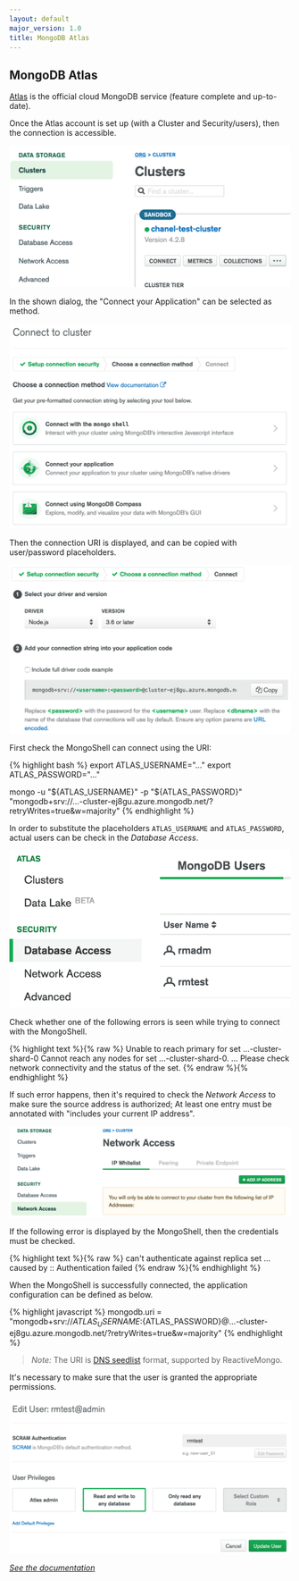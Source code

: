 ```yaml
---
layout: default
major_version: 1.0
title: MongoDB Atlas
---
```


## MongoDB Atlas

[Atlas](https://www.mongodb.com/cloud/atlas) is the official cloud MongoDB service (feature complete and up-to-date).

Once the Atlas account is set up (with a Cluster and Security/users), then the  connection is accessible.

<img src="../images/mongodb-atlas1.png" alt="MongoDB Atlas Cluster" class="screenshot" />

In the shown dialog, the "Connect your Application" can be selected as method.

<img src="../images/mongodb-atlas2.png" alt="MongoDB Atlas Connection method" class="screenshot" />

Then the connection URI is displayed, and can be copied with user/password placeholders.

<img src="../images/mongodb-atlas3.png" alt="MongoDB Atlas Connection URI" class="screenshot" />

First check the MongoShell can connect using the URI:

{% highlight bash %}
export ATLAS_USERNAME="..."
export ATLAS_PASSWORD="..."

mongo -u "${ATLAS_USERNAME}" -p "${ATLAS_PASSWORD}" "mongodb+srv://...-cluster-ej8gu.azure.mongodb.net/<dbname>?retryWrites=true&w=majority"
{% endhighlight %}

In order to substitute the placeholders `ATLAS_USERNAME` and `ATLAS_PASSWORD`, actual users can be check in the *Database Access*.

<img src="../images/mongodb-atlas4.png" alt="MongoDB Database Access" class="screenshot" />

Check whether one of the following errors is seen while trying to connect with the MongoShell.

{% highlight text %}{% raw %}
Unable to reach primary for set ...-cluster-shard-0
Cannot reach any nodes for set ...-cluster-shard-0.
...
Please check network connectivity and the status of the set.
{% endraw %}{% endhighlight %}

If such error happens, then it's required to check the *Network Access* to make sure the source address is authorized; At least one entry must be annotated with "includes your current IP address".

<img src="../images/mongodb-atlas5.png" alt="MongoDB Network Access" class="screenshot" />

If the following error is displayed by the MongoShell, then the credentials must be checked.

{% highlight text %}{% raw %}
can't authenticate against replica set ... caused by :: Authentication failed
{% endraw %}{% endhighlight %}

When the MongoShell is successfully connected, the application configuration can be defined as below.

{% highlight javascript %}
mongodb.uri = "mongodb+srv://${ATLAS_USERNAME}:${ATLAS_PASSWORD}@...-cluster-ej8gu.azure.mongodb.net/<dbname>?retryWrites=true&w=majority"
{% endhighlight %}

> *Note:* The URI is [DNS seedlist](https://docs.mongodb.com/manual/reference/connection-string/#dns-seedlist-connection-format) format, supported by ReactiveMongo. 

It's necessary to make sure that the user is granted the appropriate permissions.

<img src="../images/mongodb-atlas6.png" alt="MongoDB Atlas User" class="screenshot" />

*[See the documentation](./connect-database.html)*
